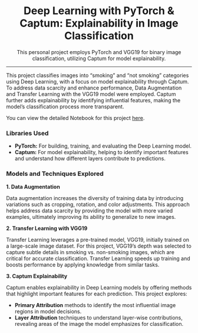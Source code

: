 <h1 align="center">Deep Learning with PyTorch & Captum: Explainability in Image Classification</h1>

<p align="center">This personal project employs PyTorch and VGG19 for binary image classification, utilizing Captum for model explainability.</p>

---

This project classifies images into “smoking” and “not smoking” categories using Deep Learning, with a focus on model explainability through Captum. To address data scarcity and enhance performance, Data Augmentation and Transfer Learning with the VGG19 model were employed. Captum further adds explainability by identifying influential features, making the model’s classification process more transparent.

You can view the detailed Notebook for this project [here](https://github.com/NajdBinrabah/Deep-Learning-with-PyTorch-and-Captum/blob/main/Deep_Learning_with_PyTorch_%26_Captum_Explainability_in_Image_Classification.ipynb).

<h3>Libraries Used</h3>

- **PyTorch:** For building, training, and evaluating the Deep Learning model.
- **Captum:** For model explainability, helping to identify important features and understand how different layers contribute to predictions.

<h3>Models and Techniques Explored</h3>

**1. Data Augmentation**

Data augmentation increases the diversity of training data by introducing variations such as cropping, rotation, and color adjustments. This approach helps address data scarcity by providing the model with more varied examples, ultimately improving its ability to generalize to new images.

**2. Transfer Learning with VGG19**

Transfer Learning leverages a pre-trained model, VGG19, initially trained on a large-scale image dataset. For this project, VGG19’s depth was selected to capture subtle details in smoking vs. non-smoking images, which are critical for accurate classification. Transfer Learning speeds up training and boosts performance by applying knowledge from similar tasks.

**3. Captum Explainability**

Captum enables explainability in Deep Learning models by offering methods that highlight important features for each prediction. This project explores:

-	**Primary Attribution** methods to identify the most influential image regions in model decisions. 
-	**Layer Attribution** techniques to understand layer-wise contributions, revealing areas of the image the model emphasizes for classification.
